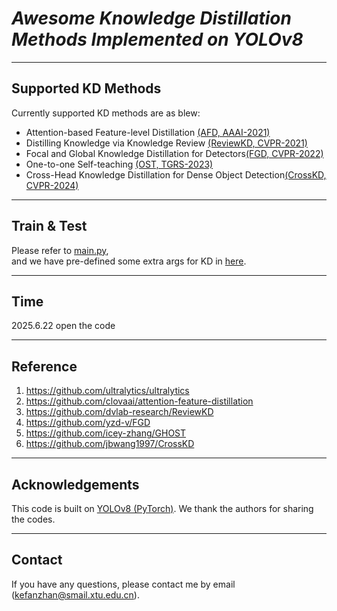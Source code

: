 # *Awesome Knowledge Distillation Methods Implemented on YOLOv8*

---
## Supported KD Methods
Currently supported KD methods are as blew:
- Attention-based Feature-level Distillation [(AFD, AAAI-2021)](https://cdn.aaai.org/ojs/16969/16969-13-20463-1-2-20210518.pdf)
- Distilling Knowledge via Knowledge Review [(ReviewKD, CVPR-2021)](https://arxiv.org/pdf/2104.09044)
- Focal and Global Knowledge Distillation for Detectors[(FGD, CVPR-2022)](https://arxiv.org/abs/2111.11837)
- One-to-one Self-teaching [(OST, TGRS-2023)](https://ieeexplore.ieee.org/abstract/document/10175627)
- Cross-Head Knowledge Distillation for Dense Object Detection[(CrossKD, CVPR-2024)](https://openaccess.thecvf.com/content/CVPR2024/papers/Wang_CrossKD_Cross-Head_Knowledge_Distillation_for_Object_Detection_CVPR_2024_paper.pdf)

--- 
## Train & Test
Please refer to [main.py](main.py), <br>
and we have pre-defined some extra args for KD in [here](ultralytics/cfg/default.yaml).

---
## Time
2025.6.22 open the code

---
## Reference
1. https://github.com/ultralytics/ultralytics
2. https://github.com/clovaai/attention-feature-distillation
3. https://github.com/dvlab-research/ReviewKD
4. https://github.com/yzd-v/FGD
5. https://github.com/icey-zhang/GHOST
6. https://github.com/jbwang1997/CrossKD

---
## Acknowledgements
This code is built on [YOLOv8 (PyTorch)](https://github.com/ultralytics/ultralytics). We thank the authors for sharing the codes.

---
## Contact
If you have any questions, please contact me by email (kefanzhan@smail.xtu.edu.cn).
